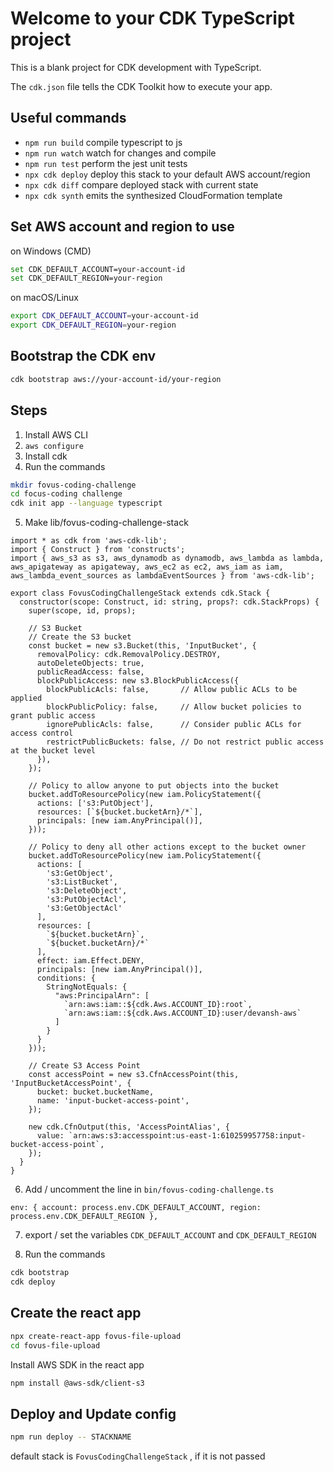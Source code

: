 # Welcome to your CDK TypeScript project

This is a blank project for CDK development with TypeScript.

The `cdk.json` file tells the CDK Toolkit how to execute your app.

## Useful commands

* `npm run build`   compile typescript to js
* `npm run watch`   watch for changes and compile
* `npm run test`    perform the jest unit tests
* `npx cdk deploy`  deploy this stack to your default AWS account/region
* `npx cdk diff`    compare deployed stack with current state
* `npx cdk synth`   emits the synthesized CloudFormation template


## Set AWS account and region to use

on Windows (CMD)
```bash
set CDK_DEFAULT_ACCOUNT=your-account-id
set CDK_DEFAULT_REGION=your-region
```

on macOS/Linux
```bash
export CDK_DEFAULT_ACCOUNT=your-account-id
export CDK_DEFAULT_REGION=your-region
```

## Bootstrap the CDK env

```bash
cdk bootstrap aws://your-account-id/your-region
```

## Steps

1. Install AWS CLI
2. `aws configure`
3. Install cdk 
4. Run the commands
```bash
mkdir fovus-coding-challenge
cd focus-coding challenge
cdk init app --language typescript
```
5. Make lib/fovus-coding-challenge-stack

```
import * as cdk from 'aws-cdk-lib';
import { Construct } from 'constructs';
import { aws_s3 as s3, aws_dynamodb as dynamodb, aws_lambda as lambda, aws_apigateway as apigateway, aws_ec2 as ec2, aws_iam as iam, aws_lambda_event_sources as lambdaEventSources } from 'aws-cdk-lib';

export class FovusCodingChallengeStack extends cdk.Stack {
  constructor(scope: Construct, id: string, props?: cdk.StackProps) {
    super(scope, id, props);

    // S3 Bucket
    // Create the S3 bucket
    const bucket = new s3.Bucket(this, 'InputBucket', {
      removalPolicy: cdk.RemovalPolicy.DESTROY,
      autoDeleteObjects: true,
      publicReadAccess: false,
      blockPublicAccess: new s3.BlockPublicAccess({
        blockPublicAcls: false,       // Allow public ACLs to be applied
        blockPublicPolicy: false,     // Allow bucket policies to grant public access
        ignorePublicAcls: false,      // Consider public ACLs for access control
        restrictPublicBuckets: false, // Do not restrict public access at the bucket level
      }),
    });

    // Policy to allow anyone to put objects into the bucket
    bucket.addToResourcePolicy(new iam.PolicyStatement({
      actions: ['s3:PutObject'],
      resources: [`${bucket.bucketArn}/*`],
      principals: [new iam.AnyPrincipal()],
    }));

    // Policy to deny all other actions except to the bucket owner
    bucket.addToResourcePolicy(new iam.PolicyStatement({
      actions: [
        's3:GetObject',
        's3:ListBucket',
        's3:DeleteObject',
        's3:PutObjectAcl',
        's3:GetObjectAcl'
      ],
      resources: [
        `${bucket.bucketArn}`,
        `${bucket.bucketArn}/*`
      ],
      effect: iam.Effect.DENY,
      principals: [new iam.AnyPrincipal()],
      conditions: {
        StringNotEquals: {
          "aws:PrincipalArn": [
            `arn:aws:iam::${cdk.Aws.ACCOUNT_ID}:root`,
            `arn:aws:iam::${cdk.Aws.ACCOUNT_ID}:user/devansh-aws`
          ]
        }
      }
    }));

    // Create S3 Access Point
    const accessPoint = new s3.CfnAccessPoint(this, 'InputBucketAccessPoint', {
      bucket: bucket.bucketName,
      name: 'input-bucket-access-point',
    });

    new cdk.CfnOutput(this, 'AccessPointAlias', {
      value: `arn:aws:s3:accesspoint:us-east-1:610259957758:input-bucket-access-point`,
    });
  }
}

```
6. Add / uncomment the line in `bin/fovus-coding-challenge.ts`
```
env: { account: process.env.CDK_DEFAULT_ACCOUNT, region: process.env.CDK_DEFAULT_REGION },
```
7. export / set the variables `CDK_DEFAULT_ACCOUNT` and `CDK_DEFAULT_REGION`

8. Run the commands
```bash
cdk bootstrap
cdk deploy
```

## Create the react app
```bash
npx create-react-app fovus-file-upload
cd fovus-file-upload
```
Install AWS SDK in the react app
```bash
npm install @aws-sdk/client-s3
```

## Deploy and Update config
```bash
npm run deploy -- STACKNAME
```
default stack is `FovusCodingChallengeStack` , if it is not passed

